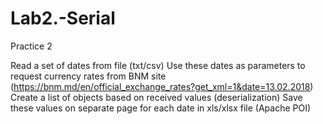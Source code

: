 # Lab2.-Serial
Practice 2

Read a set of dates from file (txt/csv)
Use these dates as parameters to request currency rates from BNM site (https://bnm.md/en/official_exchange_rates?get_xml=1&date=13.02.2018)
Create a list of objects based on received values (deserialization)
Save these values on separate page for each date in xls/xlsx file (Apache POI)
